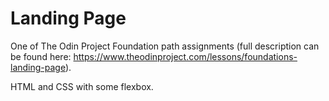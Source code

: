 # Landing Page

One of The Odin Project Foundation path assignments (full description can be found here: https://www.theodinproject.com/lessons/foundations-landing-page).

HTML and CSS with some flexbox.
